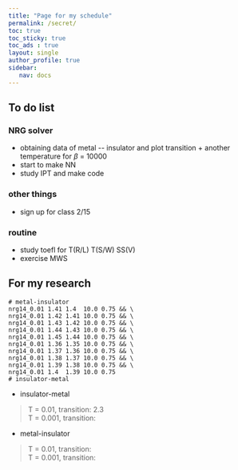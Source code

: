 ```yaml
---
title: "Page for my schedule"
permalink: /secret/
toc: true
toc_sticky: true
toc_ads : true
layout: single
author_profile: true
sidebar:
   nav: docs
---
```


## To do list

### NRG solver
* obtaining data of metal -- insulator and plot transition + another temperature for $\beta$ = 10000
* start to make NN
* study IPT and make code

### other things
* sign up for class 2/15

### routine
- study toefl for T(R/L) T(S/W) SS(V)
- exercise MWS

## For my research

```shell
# metal-insulator
nrg14_0.01 1.41 1.4  10.0 0.75 && \
nrg14_0.01 1.42 1.41 10.0 0.75 && \
nrg14_0.01 1.43 1.42 10.0 0.75 && \
nrg14_0.01 1.44 1.43 10.0 0.75 && \
nrg14_0.01 1.45 1.44 10.0 0.75 && \
nrg14_0.01 1.36 1.35 10.0 0.75 && \
nrg14_0.01 1.37 1.36 10.0 0.75 && \
nrg14_0.01 1.38 1.37 10.0 0.75 && \
nrg14_0.01 1.39 1.38 10.0 0.75 && \
nrg14_0.01 1.4  1.39 10.0 0.75 
# insulator-metal
```

* insulator-metal  
> T = 0.01, transition: 2.3  
> T = 0.001, transition:  

* metal-insulator  
> T = 0.01, transition:  
> T = 0.001, transition:  
